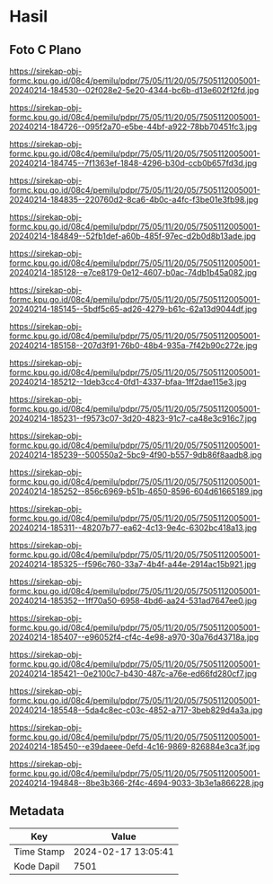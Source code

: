 # Hasil

## Foto C Plano

https://sirekap-obj-formc.kpu.go.id/08c4/pemilu/pdpr/75/05/11/20/05/7505112005001-20240214-184530--02f028e2-5e20-4344-bc6b-d13e602f12fd.jpg

https://sirekap-obj-formc.kpu.go.id/08c4/pemilu/pdpr/75/05/11/20/05/7505112005001-20240214-184726--095f2a70-e5be-44bf-a922-78bb70451fc3.jpg

https://sirekap-obj-formc.kpu.go.id/08c4/pemilu/pdpr/75/05/11/20/05/7505112005001-20240214-184745--7f1363ef-1848-4296-b30d-ccb0b657fd3d.jpg

https://sirekap-obj-formc.kpu.go.id/08c4/pemilu/pdpr/75/05/11/20/05/7505112005001-20240214-184835--220760d2-8ca6-4b0c-a4fc-f3be01e3fb98.jpg

https://sirekap-obj-formc.kpu.go.id/08c4/pemilu/pdpr/75/05/11/20/05/7505112005001-20240214-184849--52fb1def-a60b-485f-97ec-d2b0d8b13ade.jpg

https://sirekap-obj-formc.kpu.go.id/08c4/pemilu/pdpr/75/05/11/20/05/7505112005001-20240214-185128--e7ce8179-0e12-4607-b0ac-74db1b45a082.jpg

https://sirekap-obj-formc.kpu.go.id/08c4/pemilu/pdpr/75/05/11/20/05/7505112005001-20240214-185145--5bdf5c65-ad26-4279-b61c-62a13d9044df.jpg

https://sirekap-obj-formc.kpu.go.id/08c4/pemilu/pdpr/75/05/11/20/05/7505112005001-20240214-185158--207d3f91-76b0-48b4-935a-7f42b90c272e.jpg

https://sirekap-obj-formc.kpu.go.id/08c4/pemilu/pdpr/75/05/11/20/05/7505112005001-20240214-185212--1deb3cc4-0fd1-4337-bfaa-1ff2dae115e3.jpg

https://sirekap-obj-formc.kpu.go.id/08c4/pemilu/pdpr/75/05/11/20/05/7505112005001-20240214-185231--f9573c07-3d20-4823-91c7-ca48e3c916c7.jpg

https://sirekap-obj-formc.kpu.go.id/08c4/pemilu/pdpr/75/05/11/20/05/7505112005001-20240214-185239--500550a2-5bc9-4f90-b557-9db86f8aadb8.jpg

https://sirekap-obj-formc.kpu.go.id/08c4/pemilu/pdpr/75/05/11/20/05/7505112005001-20240214-185252--856c6969-b51b-4650-8596-604d61665189.jpg

https://sirekap-obj-formc.kpu.go.id/08c4/pemilu/pdpr/75/05/11/20/05/7505112005001-20240214-185311--48207b77-ea62-4c13-9e4c-6302bc418a13.jpg

https://sirekap-obj-formc.kpu.go.id/08c4/pemilu/pdpr/75/05/11/20/05/7505112005001-20240214-185325--f596c760-33a7-4b4f-a44e-2914ac15b921.jpg

https://sirekap-obj-formc.kpu.go.id/08c4/pemilu/pdpr/75/05/11/20/05/7505112005001-20240214-185352--1ff70a50-6958-4bd6-aa24-531ad7647ee0.jpg

https://sirekap-obj-formc.kpu.go.id/08c4/pemilu/pdpr/75/05/11/20/05/7505112005001-20240214-185407--e96052f4-cf4c-4e98-a970-30a76d43718a.jpg

https://sirekap-obj-formc.kpu.go.id/08c4/pemilu/pdpr/75/05/11/20/05/7505112005001-20240214-185421--0e2100c7-b430-487c-a76e-ed66fd280cf7.jpg

https://sirekap-obj-formc.kpu.go.id/08c4/pemilu/pdpr/75/05/11/20/05/7505112005001-20240214-185548--5da4c8ec-c03c-4852-a717-3beb829d4a3a.jpg

https://sirekap-obj-formc.kpu.go.id/08c4/pemilu/pdpr/75/05/11/20/05/7505112005001-20240214-185450--e39daeee-0efd-4c16-9869-826884e3ca3f.jpg

https://sirekap-obj-formc.kpu.go.id/08c4/pemilu/pdpr/75/05/11/20/05/7505112005001-20240214-194848--8be3b366-2f4c-4694-9033-3b3e1a866228.jpg


## Metadata

| Key        | Value               |
| ---------- | ------------------- |
| Time Stamp | 2024-02-17 13:05:41 |
| Kode Dapil | 7501                |



